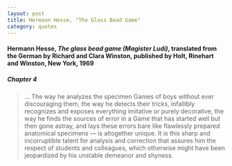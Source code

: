 ```yaml
---
layout: post
title: Hermann Hesse, "The Glass Bead Game"
category: quotes
---
```


#### Hermann Hesse, *The glass bead game (Magister Ludi)*, translated from the German by Richard and Clara Winston, published by Holt, Rinehart and Winston, New York, 1969

##### Chapter 4

<!--
> But although T. unfortunately is not fitted for higher posts, he is 
> nevertheless a jewel in the Vicus Lusorum, an altogether irreplaceable treasure. He has mastered 
> the technique of our game like a great musician his instrument; he instinctively finds the most 
> delicate nuances, and is also an exceptional instructor. In the advanced and highest review 
> courses — for my part he would be wasted in the lower ones — I could scarcely manage without 
> him any longer.
-->

> ... The way he analyzes the specimen Games of boys without ever discouraging 
> them, the way he detects their tricks, infallibly recognizes and exposes everything imitative or 
> purely decorative, the way he finds the sources of error in a Game that has started well but then 
> gone astray, and lays these errors bare like flawlessly prepared anatomical specimens — is 
> altogether unique. It is this sharp and incorruptible talent for analysis and correction that assures 
> him the respect of students and colleagues, which otherwise might have been jeopardized by his 
> unstable demeanor and shyness.